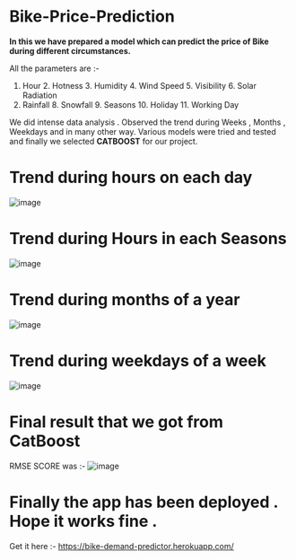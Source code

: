 # Bike-Price-Prediction

**In this we have prepared a model which can predict the price of Bike during different circumstances.**

All the parameters are :-
 1. Hour	2. Hotness	3. Humidity	 4. Wind Speed	5. Visibility	 6. Solar Radiation	 
 7. Rainfall	8. Snowfall	 9. Seasons	  10. Holiday  11.	Working Day

We did intense data analysis . Observed the trend during Weeks , Months , Weekdays and in many other way.
Various models were tried and tested and finally we selected **CATBOOST** for our project.

# Trend during hours on each day
![image](https://user-images.githubusercontent.com/85324276/172180711-7213ea37-19a1-498e-a749-289eac81419e.png)


# Trend during Hours in each Seasons
![image](https://user-images.githubusercontent.com/85324276/172180886-244f1361-4050-4e1d-aaa2-f9b42b66d8ba.png)


# Trend during months of a year
![image](https://user-images.githubusercontent.com/85324276/172181021-9cfa35c4-092e-4d34-932c-d620ed344c68.png)


# Trend during weekdays of a week
![image](https://user-images.githubusercontent.com/85324276/172181122-5100f682-d577-484e-aef8-8f80440e0477.png)


# Final result that we got from CatBoost
RMSE SCORE was :-
![image](https://user-images.githubusercontent.com/85324276/172182388-18b92443-b72a-44c2-bf57-07a85c52586b.png)
# Finally the app has been deployed . Hope it works fine . 
Get it here :- https://bike-demand-predictor.herokuapp.com/
